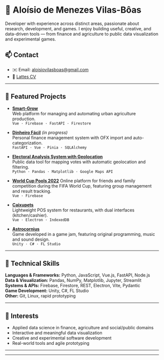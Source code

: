 # 👋 Aloísio de Menezes Vilas-Bôas

Developer with experience across distinct areas, passionate about research, development, and games. I enjoy building useful, creative, and data-driven tools — from finance and agriculture to public data visualization and experimental games.

## 📫 Contact

- ✉️ Email: [aloisiovilasboas@gmail.com](mailto:aloisiovilasboas@gmail.com)  
- 📄 [Lattes CV](https://buscatextual.cnpq.br/buscatextual/visualizacv.do?id=K4250514D4)


---

## 🚀 Featured Projects

- **[Smart-Grow](https://github.com/aloisiovilasboas/smart-grow-showcase)**  
  Web platform for managing and automating urban agriculture production.  
  `Vue · Firebase · FastAPI · Firestore`

- **[Dinheiro Fácil](https://github.com/aloisiovilasboas/financeiro-electron)** *(in progress)*  
  Personal finance management system with OFX import and auto-categorization.  
  `FastAPI · Vue · Pinia · SQLAlchemy`

- **[Electoral Analysis System with Geolocation](https://github.com/aloisiovilasboas/eleicao-por-territorio/)**  
  Public data tool for mapping votes with automatic geolocation and filtering.  
  `Python · Pandas · Matplotlib · Google Maps API`

- **[World Cup Pools 2022](https://github.com/aloisiovilasboas/bolao2022-vite-vue-firebase)**
  Online platform for friends and family competition during the FIFA World Cup, featuring group management and result tracking.  
  `Vue · Firebase`

- **[Caixupets](https://github.com/aloisiovilasboas/caixupets-showcase)**  
  Lightweight POS system for restaurants, with dual interfaces (kitchen/cashier).  
  `Vue · Electron · IndexedDB`

- **[Astrocornius](https://99lab.itch.io/astrocornius)**  
  Game developed in a game jam, featuring original programming, music and sound design.  
  `Unity · C# · FL Studio`

---

## 🧰 Technical Skills

**Languages & Frameworks:** Python, JavaScript, Vue.js, FastAPI, Node.js  
**Data & Visualization:** Pandas, NumPy, Matplotlib, Jupyter, Streamlit  
**Systems & APIs:** Firebase, Firestore, REST, Electron, Vite, Pydantic  
**Game Development:** Unity, C#, FL Studio  
**Other:** Git, Linux, rapid prototyping

---

## 🎯 Interests

- Applied data science in finance, agriculture and social/public domains  
- Interactive and meaningful data visualization  
- Creative and experimental software development  
- Real-world tools and agile prototyping  

---


---
